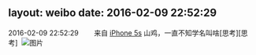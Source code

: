 layout: weibo
date: 2016-02-09 22:52:29
---
<meta name="referrer" content="no-referrer" />

2016-02-09 22:52:29  &nbsp;&nbsp;&nbsp;&nbsp;&nbsp;&nbsp; 来自 <a href="sinaweibo://customweibosource" rel="nofollow">iPhone 5s</a>
山鸡，一直不知学名叫啥[思考][思考] ​​​
![图片](https://ww3.sinaimg.cn/large/6d2a6003jw1f0th2gce3kj20ku0rsgrr.jpg)
